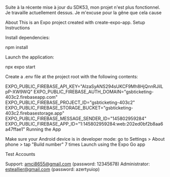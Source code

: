 Suite à la récente mise à jour du SDK53, mon projet n'est plus fonctionnel. Je travaille actuellement dessus. Je m'excuse pour la gêne que cela cause


About
This is an Expo project created with create-expo-app.
Setup Instructions

Install dependencies:

npm install

Launch the application:

npx expo start

Create a .env file at the project root with the following contents:

EXPO_PUBLIC_FIREBASE_API_KEY="AIzaSyANS294sUKCF9Mh8HjQnnRJilLpP-XW9WQ"
EXPO_PUBLIC_FIREBASE_AUTH_DOMAIN="gsbticketing-403c2.firebaseapp.com"
EXPO_PUBLIC_FIREBASE_PROJECT_ID="gsbticketing-403c2"
EXPO_PUBLIC_FIREBASE_STORAGE_BUCKET="gsbticketing-403c2.firebasestorage.app"
EXPO_PUBLIC_FIREBASE_MESSAGE_SENDER_ID="145802959284"
EXPO_PUBLIC_FIREBASE_APP_ID="1:145802959284:web:202ed0bf2b8aa6a47ffae1"
Running the App

Make sure your Android device is in developer mode: go to Settings > About phone > tap "Build number" 7 times
Launch using the Expo Go app

Test Accounts

Support: amci8655@gmail.com (password: 12345678)
Administrator: esteallier@gmail.com (password: azertyuiop)
